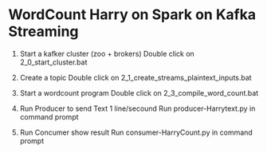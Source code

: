 
# WordCount Harry on Spark on Kafka Streaming

1. Start a kafker cluster (zoo + brokers)
Double click on 2_0_start_cluster.bat

2. Create a topic
Double click on 2_1_create_streams_plaintext_inputs.bat

3. Start a wordcount program
Double click on 2_3_compile_word_count.bat

4. Run Producer to send Text 1 line/secound
Run producer-Harrytext.py in command prompt

5. Run Concumer show result
Run consumer-HarryCount.py in command prompt


